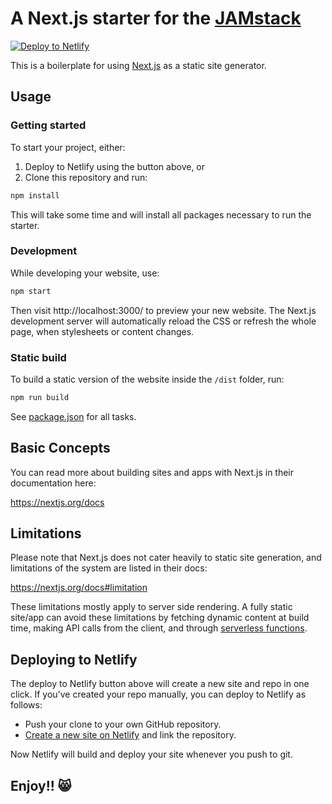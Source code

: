 # A Next.js starter for the [JAMstack](https://jamstack.org)
[![Deploy to Netlify](https://www.netlify.com/img/deploy/button.svg)](https://app.netlify.com/start/deploy?repository=https://github.com/netlify-templates/nextjs-starter-jamstack)

This is a boilerplate for using [Next.js](https://nextjs.org/) as a static site generator.

## Usage

### Getting started

To start your project, either:

1. Deploy to Netlify using the button above, or
2. Clone this repository and run:

```bash
npm install
```

This will take some time and will install all packages necessary to run the starter.

### Development

While developing your website, use:

```bash
npm start
```

Then visit http://localhost:3000/ to preview your new website. The Next.js development server will automatically reload the CSS or refresh the whole page, when stylesheets or content changes.

### Static build

To build a static version of the website inside the `/dist` folder, run:

```bash
npm run build
```

See [package.json](package.json) for all tasks.

## Basic Concepts

You can read more about building sites and apps with Next.js in their documentation here:

https://nextjs.org/docs


## Limitations

Please note that Next.js does not cater heavily to static site generation, and limitations of the system are listed in their docs:

https://nextjs.org/docs#limitation

These limitations mostly apply to server side rendering. A fully static site/app can avoid these limitations by fetching dynamic content at build time, making API calls from the client, and through [serverless functions](https://www.netlify.com/functions).

## Deploying to Netlify

The deploy to Netlify button above will create a new site and repo in one click. If you've created your repo manually, you can deploy to Netlify as follows:

- Push your clone to your own GitHub repository.
- [Create a new site on Netlify](https://app.netlify.com/start) and link the repository.

Now Netlify will build and deploy your site whenever you push to git.

## Enjoy!! 😸
